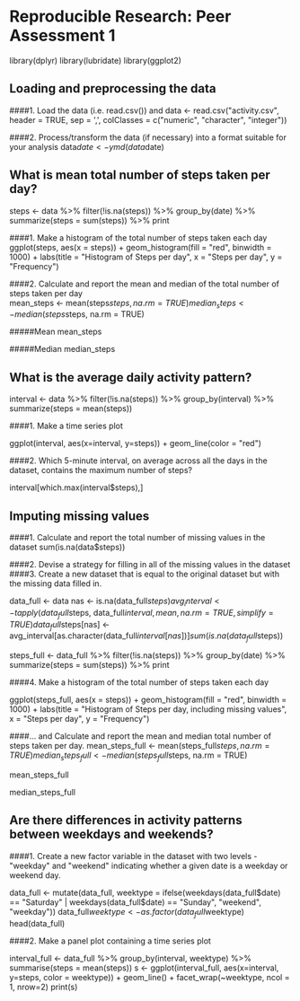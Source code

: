 # Reproducible Research: Peer Assessment 1
library(dplyr)
library(lubridate)
library(ggplot2)

## Loading and preprocessing the data
####1. Load the data (i.e. read.csv()) and
data <- read.csv("activity.csv", 
                  header = TRUE, 
                  sep = ',', 
                  colClasses = c("numeric", "character", "integer"))
                  
####2. Process/transform the data (if necessary) into a format suitable for your analysis
data$date <- ymd(data$date)

## What is mean total number of steps taken per day?

steps <- data %>%
  filter(!is.na(steps)) %>%
  group_by(date) %>%
  summarize(steps = sum(steps)) %>%
  print

####1. Make a histogram of the total number of steps taken each day
ggplot(steps, aes(x = steps)) +
  geom_histogram(fill = "red", binwidth = 1000) +
  labs(title = "Histogram of Steps per day", x = "Steps per day", y = "Frequency")
  
####2. Calculate and report the mean and median of the total number of steps taken per day  
mean_steps <- mean(steps$steps, na.rm = TRUE)
median_steps <- median(steps$steps, na.rm = TRUE)

#####Mean 
mean_steps

#####Median
median_steps
  
## What is the average daily activity pattern?


interval <- data %>%
  filter(!is.na(steps)) %>%
  group_by(interval) %>%
  summarize(steps = mean(steps))
  
####1. Make a time series plot

  ggplot(interval, aes(x=interval, y=steps)) +
  geom_line(color = "red")
  
####2. Which 5-minute interval, on average across all the days in the dataset, contains the maximum number of steps?

interval[which.max(interval$steps),]

## Imputing missing values
####1. Calculate and report the total number of missing values in the dataset
sum(is.na(data$steps))

####2. Devise a strategy for filling in all of the missing values in the dataset
####3. Create a new dataset that is equal to the original dataset but with the missing data filled in.

data_full <- data
nas <- is.na(data_full$steps)
avg_interval <- tapply(data_full$steps, data_full$interval, mean, na.rm=TRUE, simplify=TRUE)
data_full$steps[nas] <- avg_interval[as.character(data_full$interval[nas])]
sum(is.na(data_full$steps))

steps_full <- data_full %>%
  filter(!is.na(steps)) %>%
  group_by(date) %>%
  summarize(steps = sum(steps)) %>%
  print
  
####4. Make a histogram of the total number of steps taken each day

ggplot(steps_full, aes(x = steps)) +
  geom_histogram(fill = "red", binwidth = 1000) +
  labs(title = "Histogram of Steps per day, including missing values", x = "Steps per day", y = "Frequency")  
  
####... and Calculate and report the mean and median total number of steps taken per day.
mean_steps_full <- mean(steps_full$steps, na.rm = TRUE)
median_steps_full <- median(steps_full$steps, na.rm = TRUE)

mean_steps_full

median_steps_full
  
## Are there differences in activity patterns between weekdays and weekends?

####1. Create a new factor variable in the dataset with two levels - "weekday" and "weekend" indicating whether a given date is a weekday or weekend day.

data_full <- mutate(data_full, weektype = ifelse(weekdays(data_full$date) == "Saturday" | weekdays(data_full$date) == "Sunday", "weekend", "weekday"))
data_full$weektype <- as.factor(data_full$weektype)
head(data_full)

####2. Make a panel plot containing a time series plot

interval_full <- data_full %>%
  group_by(interval, weektype) %>%
  summarise(steps = mean(steps))
s <- ggplot(interval_full, aes(x=interval, y=steps, color = weektype)) +
  geom_line() +
  facet_wrap(~weektype, ncol = 1, nrow=2)
print(s)


